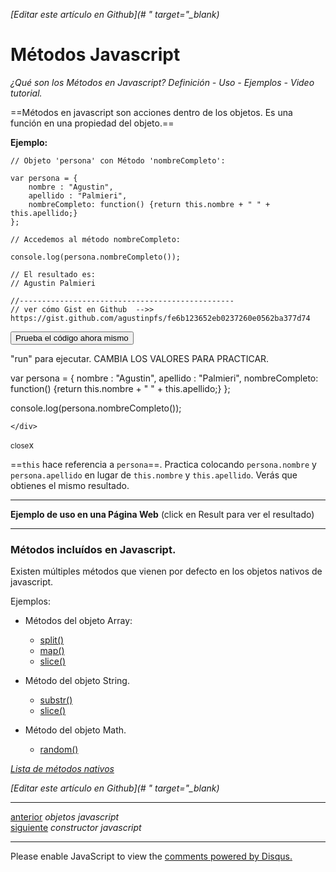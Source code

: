 <em>[Editar este artículo en Github](# " target="_blank)</em>

# Métodos Javascript

*¿Qué son los Métodos en Javascript? Definición - Uso - Ejemplos - Video tutorial.*

==Métodos en javascript son acciones dentro de los objetos.
Es una función en una propiedad del objeto.==

**Ejemplo:**

<!-- code whit highlight: -->
<pre data-start="0"><code class="line-numbers language-javascript">// Objeto 'persona' con Método 'nombreCompleto':

var persona = {
    nombre : "Agustin",
    apellido : "Palmieri",
    nombreCompleto: function() {return this.nombre + " " + this.apellido;}
};

// Accedemos al método nombreCompleto:

console.log(persona.nombreCompleto());

// El resultado es:
// Agustin Palmieri

//------------------------------------------------
// ver cómo Gist en Github  -->> https://gist.github.com/agustinpfs/fe6b123652eb0237260e0562ba377d74
</code></pre>

<button class="post-content_button-console">Prueba el código ahora mismo</button>

<div class="post-content_console">

<p>"run" para ejecutar. <span class="post-content_console-mark">CAMBIA LOS VALORES PARA PRACTICAR.</span></p>
    
<div id="my-el" >
<script src="https://embed.tonicdev.com" data-element-id="my-el" ></script>       
var persona = {
    nombre : "Agustin",
    apellido : "Palmieri",
    nombreCompleto: function() {return this.nombre + " " + this.apellido;}
};

console.log(persona.nombreCompleto());

    </div>

<span class="post-content_buttonx-console"><small>close</small>x</span>
</div>

==`this` hace referencia a `persona`==. Practica colocando `persona.nombre` y `persona.apellido` en lugar de `this.nombre` y `this.apellido`. Verás que obtienes el mismo resultado.

<hr>

**Ejemplo de uso en una Página Web**
(click en Result para ver el resultado)

<div>
<script async src="https://jsfiddle.net/Pandawebs/tkh92dnf/embed/html,result/"></script>
</div>
<hr>

### Métodos incluídos en Javascript.

Existen múltiples métodos que vienen por defecto en los objetos nativos de javascript.


Ejemplos:

* Métodos del objeto Array:
    * [split()](#)
    * [map()](#)
    * [slice()](#)

* Método del objeto String.
    * [substr()](#)
    * [slice()](#)

* Método del objeto Math.
    * [random()](#) 

[*Lista de métodos nativos*](#)

<em>[Editar este artículo en Github](# " target="_blank)</em>

<hr>
<div class="post-content_next">
  <div class="post-content_next-left">
    <a href="http://localhost:2368/objetos-javascript/">anterior</a>
    <i>objetos javascript</i>
  </div>
  <div class="post-content_next-right">
    <a href="http://localhost:2368/constructor-de-objetos-javascript">siguiente</a>
    <i>constructor javascript</i>
  </div>
</div>
<hr>

<div id="disqus_thread"></div>
<script>

/**
 *  RECOMMENDED CONFIGURATION VARIABLES: EDIT AND UNCOMMENT THE SECTION BELOW TO INSERT DYNAMIC VALUES FROM YOUR PLATFORM OR CMS.
 *  LEARN WHY DEFINING THESE VARIABLES IS IMPORTANT: https://disqus.com/admin/universalcode/#configuration-variables */
/*
var disqus_config = function () {
    this.page.url = PAGE_URL;  // Replace PAGE_URL with your page's canonical URL variable
    this.page.identifier = PAGE_IDENTIFIER; // Replace PAGE_IDENTIFIER with your page's unique identifier variable
};
*/
(function() { // DON'T EDIT BELOW THIS LINE
    var d = document, s = d.createElement('script');
    s.src = '//pandawebs.disqus.com/embed.js';
    s.setAttribute('data-timestamp', +new Date());
    (d.head || d.body).appendChild(s);
})();
</script>
<noscript>Please enable JavaScript to view the <a href="https://disqus.com/?ref_noscript">comments powered by Disqus.</a></noscript>